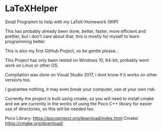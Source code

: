 # LaTeXHelper
Small Programm to help with my LaTeX-Homework (WIP)

This has probably already been done, better, faster, more efficient and prettier, but i don't care about that, this is mostly for myself to learn programming better.

This is also my first GitHub Project, so be gentle please...

This Project has only been tested on Windows 10, 64-bit, probably wont work on Linux or other OS.

Compilation was done on Visual Studio 2017, i dont know if it works on other versions too.

I guarantee nothing, it may even break your computer, use at your own risk.

Currently the project is built using cmake, so you will need to install cmake and we are currently in the works of using the Poco C++ library for easier use of directories, so this will be needed too.

Poco Library: https://pocoproject.org/download/index.html
Cmake: https://cmake.org/download/
